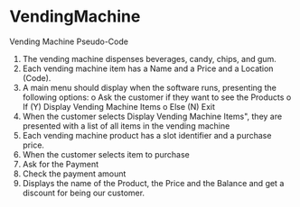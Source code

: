 # VendingMachine
Vending Machine Pseudo-Code

1.	The vending machine dispenses beverages, candy, chips, and gum.
2.	Each vending machine item has a Name and a Price and a Location (Code).
3.	A main menu should display when the software runs, presenting the following options:
    o	Ask the customer if they want to see the Products
        o	If (Y) Display Vending Machine Items
        o	Else (N) Exit
4.	When the customer selects Display Vending Machine Items", they are presented with a list of all items in the vending machine 
5.	Each vending machine product has a slot identifier and a purchase price.
6.	When the customer selects item to purchase 
7.	Ask for the Payment 
8.	Check the payment amount
9.	Displays the name of the Product, the Price and the Balance and get a discount for being our customer.
